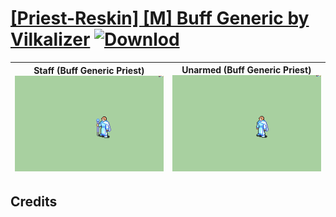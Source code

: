 # [\[Priest-Reskin\] \[M\] Buff Generic by Vilkalizer](./) [![Downlod](https://img.shields.io/badge/Download--red?style=social&logo=github)](https://minhaskamal.github.io/DownGit/#/home?url=https://github.com/Klokinator/FE-Repo/tree/main/Battle%20Animations%2FMagi%20-%20Holy-Type%2F%5BPriest-Reskin%5D%20%5BM%5D%20Buff%20Generic%20by%20Vilkalizer)

| <b>Staff (Buff Generic Priest)</b><br/><img alt="Staff animation" src="./7.%20Staff%20(Buff%20Generic%20Priest)/Staff.gif"/> | <b>Unarmed (Buff Generic Priest)</b><br/><img alt="Unarmed animation" src="./8.%20Unarmed%20(Buff%20Generic%20Priest)/Unarmed.gif"/> |
| :---: | :---: |

## Credits



